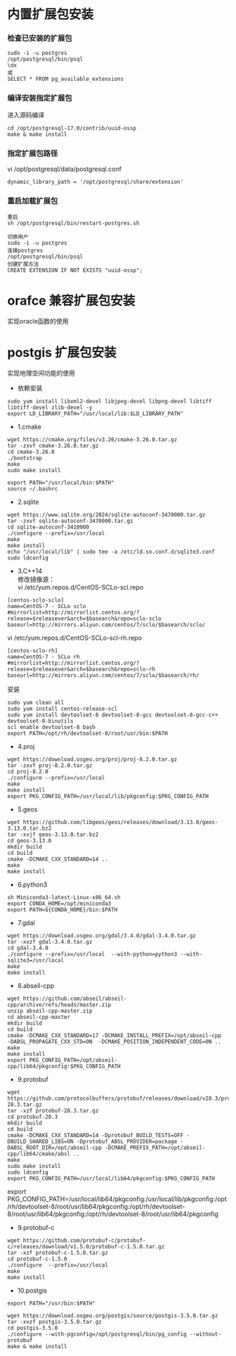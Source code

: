 # 内置扩展包安装
### 检查已安装的扩展包
```
sudo -i -u postgres
/opt/postgresql/bin/psql
\dx
或
SELECT * FROM pg_available_extensions 
```

### 编译安装指定扩展包
进入源码编译
```
cd /opt/postgresql-17.0/contrib/uuid-ossp
make & make install
```

### 指定扩展包路径
vi /opt/postgresql/data/postgresql.conf
```
dynamic_library_path = '/opt/postgresql/share/extension'
```

### 重启加载扩展包
```
重启
sh /opt/postgresql/bin/restart-postgres.sh

切换用户
sudo -i -u postgres
连接postgres
/opt/postgresql/bin/psql
创建扩展方法
CREATE EXTENSION IF NOT EXISTS "uuid-ossp";
```

# orafce 兼容扩展包安装
实现oracle函数的使用

# postgis 扩展包安装
实现地理空间功能的使用
- 依赖安装
```
sudo yum install libxml2-devel libjpeg-devel libpng-devel libtiff libtiff-devel zlib-devel -y
export LD_LIBRARY_PATH="/usr/local/lib:$LD_LIBRARY_PATH"
```
- 1.cmake
```
wget https://cmake.org/files/v3.26/cmake-3.26.0.tar.gz
tar -zxvf cmake-3.26.0.tar.gz
cd cmake-3.26.0
./bootstrap
make
sudo make install

export PATH="/usr/local/bin:$PATH"
source ~/.bashrc
```

- 2.sqlite
```
wget https://www.sqlite.org/2024/sqlite-autoconf-3470000.tar.gz
tar -zxvf sqlite-autoconf-3470000.tar.gz
cd sqlite-autoconf-3410000
./configure --prefix=/usr/local
make
make install
echo "/usr/local/lib" | sudo tee -a /etc/ld.so.conf.d/sqlite3.conf
sudo ldconfig
```

- 3.C++14  
  修改镜像源：  
  vi /etc/yum.repos.d/CentOS-SCLo-scl.repo
```
[centos-sclo-sclo]
name=CentOS-7 - SCLo sclo
#mirrorlist=http://mirrorlist.centos.org/?release=$releasever&arch=$basearch&repo=sclo-sclo
baseurl=http://mirrors.aliyun.com/centos/7/sclo/$basearch/sclo/
```
  vi /etc/yum.repos.d/CentOS-SCLo-scl-rh.repo
```
[centos-sclo-rh]
name=CentOS-7 - SCLo rh
#mirrorlist=http://mirrorlist.centos.org/?release=$releasever&arch=$basearch&repo=sclo-rh
baseurl=http://mirrors.aliyun.com/centos/7/sclo/$basearch/rh/
```
  安装
```
sudo yum clean all
sudo yum install centos-release-scl
sudo yum install devtoolset-8 devtoolset-8-gcc devtoolset-8-gcc-c++ devtoolset-8-binutils 
scl enable devtoolset-8 bash
export PATH=/opt/rh/devtoolset-8/root/usr/bin:$PATH
```

- 4.proj
```
wget https://download.osgeo.org/proj/proj-8.2.0.tar.gz
tar -zxvf proj-8.2.0.tar.gz
cd proj-8.2.0
./configure --prefix=/usr/local
make 
make install
export PKG_CONFIG_PATH=/usr/local/lib/pkgconfig:$PKG_CONFIG_PATH
```

- 5.geos
```
wget https://github.com/libgeos/geos/releases/download/3.13.0/geos-3.13.0.tar.bz2
tar -xvjf geos-3.13.0.tar.bz2
cd geos-3.13.0
mkdir build
cd build
cmake -DCMAKE_CXX_STANDARD=14 .. 
make
make install
```

- 6.python3
```
sh Miniconda3-latest-Linux-x86_64.sh
export CONDA_HOME=/opt/miniconda3
export PATH=${CONDA_HOME}/bin:$PATH
```

- 7.gdal
```
wget https://download.osgeo.org/gdal/3.4.0/gdal-3.4.0.tar.gz
tar -xvzf gdal-3.4.0.tar.gz
cd gdal-3.4.0
./configure --prefix=/usr/local  --with-python=python3 --with-sqlite3=/usr/local
make 
make install
```

- 8.abseil-cpp
```
wget https://github.com/abseil/abseil-cpp/archive/refs/heads/master.zip
unzip abseil-cpp-master.zip
cd abseil-cpp-master
mkdir build
cd build
cmake -DCMAKE_CXX_STANDARD=17 -DCMAKE_INSTALL_PREFIX=/opt/abseil-cpp  -DABSL_PROPAGATE_CXX_STD=ON  -DCMAKE_POSITION_INDEPENDENT_CODE=ON ..
make
make install
export PKG_CONFIG_PATH=/opt/abseil-cpp/lib64/pkgconfig:$PKG_CONFIG_PATH
```

- 9.protobuf 
```
wget https://github.com/protocolbuffers/protobuf/releases/download/v28.3/protobuf-28.3.tar.gz
tar -xzf protobuf-28.3.tar.gz
cd protobuf-28.3
mkdir build
cd build
cmake -DCMAKE_CXX_STANDARD=14 -Dprotobuf_BUILD_TESTS=OFF -DBUILD_SHARED_LIBS=ON -Dprotobuf_ABSL_PROVIDER=package -DABSL_ROOT_DIR=/opt/abseil-cpp -DCMAKE_PREFIX_PATH=/opt/abseil-cpp/lib64/cmake/absl ..
make          
sudo make install
sudo ldconfig
export PKG_CONFIG_PATH=/usr/local/lib64/pkgconfig:$PKG_CONFIG_PATH
```
export  PKG_CONFIG_PATH=/usr/local/lib64/pkgconfig:/usr/local/lib/pkgconfig:/opt/rh/devtoolset-8/root/usr/lib64/pkgconfig:/opt/rh/devtoolset-8/root/usr/lib64/pkgconfig:/opt/rh/devtoolset-8/root/usr/lib64/pkgconfig
- 9.protobuf-c
```
wget https://github.com/protobuf-c/protobuf-c/releases/download/v1.5.0/protobuf-c-1.5.0.tar.gz
tar -xzf protobuf-c-1.5.0.tar.gz
cd protobuf-c-1.5.0
./configure  --prefix=/usr/local
make 
make install
```

- 10.postgis
```
export PATH="/usr/bin:$PATH"

wget https://download.osgeo.org/postgis/source/postgis-3.5.0.tar.gz
tar -xvzf postgis-3.5.0.tar.gz
cd postgis-3.5.0
./configure --with-pgconfig=/opt/postgresql/bin/pg_config --without-protobuf
make & make install
```

